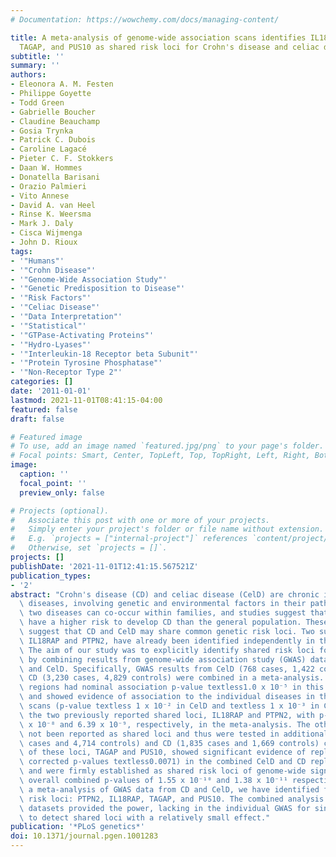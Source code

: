 ```yaml
---
# Documentation: https://wowchemy.com/docs/managing-content/

title: A meta-analysis of genome-wide association scans identifies IL18RAP, PTPN2,
  TAGAP, and PUS10 as shared risk loci for Crohn's disease and celiac disease
subtitle: ''
summary: ''
authors:
- Eleonora A. M. Festen
- Philippe Goyette
- Todd Green
- Gabrielle Boucher
- Claudine Beauchamp
- Gosia Trynka
- Patrick C. Dubois
- Caroline Lagacé
- Pieter C. F. Stokkers
- Daan W. Hommes
- Donatella Barisani
- Orazio Palmieri
- Vito Annese
- David A. van Heel
- Rinse K. Weersma
- Mark J. Daly
- Cisca Wijmenga
- John D. Rioux
tags:
- '"Humans"'
- '"Crohn Disease"'
- '"Genome-Wide Association Study"'
- '"Genetic Predisposition to Disease"'
- '"Risk Factors"'
- '"Celiac Disease"'
- '"Data Interpretation"'
- '"Statistical"'
- '"GTPase-Activating Proteins"'
- '"Hydro-Lyases"'
- '"Interleukin-18 Receptor beta Subunit"'
- '"Protein Tyrosine Phosphatase"'
- '"Non-Receptor Type 2"'
categories: []
date: '2011-01-01'
lastmod: 2021-11-01T08:41:15-04:00
featured: false
draft: false

# Featured image
# To use, add an image named `featured.jpg/png` to your page's folder.
# Focal points: Smart, Center, TopLeft, Top, TopRight, Left, Right, BottomLeft, Bottom, BottomRight.
image:
  caption: ''
  focal_point: ''
  preview_only: false

# Projects (optional).
#   Associate this post with one or more of your projects.
#   Simply enter your project's folder or file name without extension.
#   E.g. `projects = ["internal-project"]` references `content/project/deep-learning/index.md`.
#   Otherwise, set `projects = []`.
projects: []
publishDate: '2021-11-01T12:41:15.567521Z'
publication_types:
- '2'
abstract: "Crohn's disease (CD) and celiac disease (CelD) are chronic intestinal inflammatory\
  \ diseases, involving genetic and environmental factors in their pathogenesis. The\
  \ two diseases can co-occur within families, and studies suggest that CelD patients\
  \ have a higher risk to develop CD than the general population. These observations\
  \ suggest that CD and CelD may share common genetic risk loci. Two such shared loci,\
  \ IL18RAP and PTPN2, have already been identified independently in these two diseases.\
  \ The aim of our study was to explicitly identify shared risk loci for these diseases\
  \ by combining results from genome-wide association study (GWAS) datasets of CD\
  \ and CelD. Specifically, GWAS results from CelD (768 cases, 1,422 controls) and\
  \ CD (3,230 cases, 4,829 controls) were combined in a meta-analysis. Nine independent\
  \ regions had nominal association p-value textless1.0 x 10⁻⁵ in this meta-analysis\
  \ and showed evidence of association to the individual diseases in the original\
  \ scans (p-value textless 1 x 10⁻² in CelD and textless 1 x 10⁻³ in CD). These include\
  \ the two previously reported shared loci, IL18RAP and PTPN2, with p-values of 3.37\
  \ x 10⁻⁸ and 6.39 x 10⁻⁹, respectively, in the meta-analysis. The other seven had\
  \ not been reported as shared loci and thus were tested in additional CelD (3,149\
  \ cases and 4,714 controls) and CD (1,835 cases and 1,669 controls) cohorts. Two\
  \ of these loci, TAGAP and PUS10, showed significant evidence of replication (Bonferroni\
  \ corrected p-values textless0.0071) in the combined CelD and CD replication cohorts\
  \ and were firmly established as shared risk loci of genome-wide significance, with\
  \ overall combined p-values of 1.55 x 10⁻¹⁰ and 1.38 x 10⁻¹¹ respectively. Through\
  \ a meta-analysis of GWAS data from CD and CelD, we have identified four shared\
  \ risk loci: PTPN2, IL18RAP, TAGAP, and PUS10. The combined analysis of the two\
  \ datasets provided the power, lacking in the individual GWAS for single diseases,\
  \ to detect shared loci with a relatively small effect."
publication: '*PLoS genetics*'
doi: 10.1371/journal.pgen.1001283
---
```

